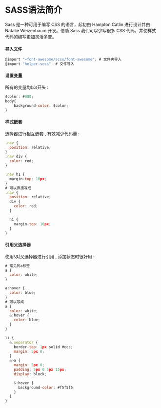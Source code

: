 # SASS语法简介

Sass 是一种可用于编写 CSS 的语言，起初由 Hampton Catlin 进行设计并由 Natalie Weizenbaum 开发。借助 Sass 我们可以少写很多 CSS 代码，并使样式代码的编写更加灵活多变。

#### **导入文件**

```js
@import "~font-awesome/scss/font-awesome"; # 文件夹导入
@import "helper.scss"; # 文件导入
```

#### **设置变量**

所有的变量均以`$`开头 :

```js
$color: #000;
body{
    background-color: $color;
}
```

#### **样式嵌套**

选择器进行相互嵌套 , 有效减少代码量 :

```js
.nav {
  position: relative;
}
.nav div {
  color: red;
}

.nav h1 {
  margin-top: 10px;
}
# 可以直接写成
.nav {
  position: relative;
  div {
    color: red;
  }

  h1 {
    margin-top: 10px;
  }
}
```

#### 引用父选择器

使用`&`对父选择器进行引用 , 添加状态时很好用 :

```js
# 常见的a标签
a {
  color: white;
}

a:hover {
  color: blue;
}
# 可以写成
a {
  color: white;
  &:hover {
    color: blue;
  }
}
```

```js
li {
  &.separator {
    border-top: 1px solid #ccc;
    margin: 5px 0;
  }
  &>a {
    margin: 5px 0;
    padding: 5px 0 5px 15px;
    display: block;

    &:hover {
      background-color: #f5f5f5;
    }
  }
}
```



